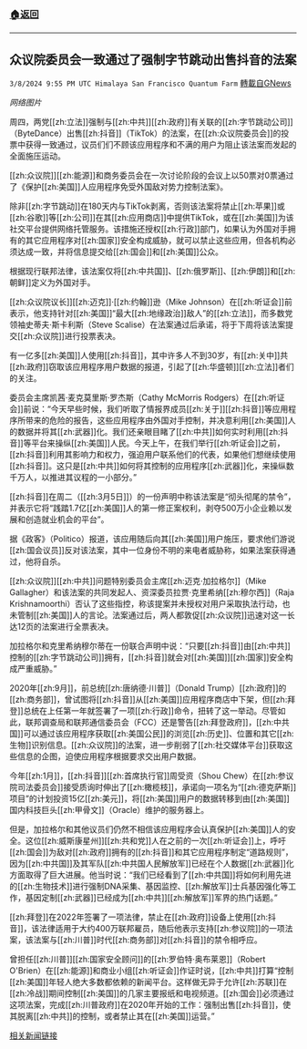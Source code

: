 ###  [:house:返回](README.md)
---


## 众议院委员会一致通过了强制字节跳动出售抖音的法案
`3/8/2024 9:55 PM UTC Himalaya San Francisco Quantum Farm` [轉載自GNews](https://gnews.org/articles/2378339)

*网络图片*

周四，两党[[zh:立法]]强制与[[zh:中共]][[zh:政府]]有关联的[[zh:字节跳动公司]]（ByteDance）出售[[zh:抖音]]（TikTok）的法案，在[[zh:众议院委员会]]的投票中获得一致通过，议员们们不顾该应用程序和不满的用户为阻止该法案而发起的全面施压运动。

[[zh:众议院]][[zh:能源]]和商务委员会在一次讨论阶段的会议上以50票对0票通过了《保护[[zh:美国]]人应用程序免受外国敌对势力控制法案》。

除非[[zh:字节跳动]]在180天内与TikTok剥离，否则该法案将禁止[[zh:苹果]]或[[zh:谷歌]]等[[zh:公司]]在其[[zh:应用商店]]中提供TikTok，或在[[zh:美国]]为该社交平台提供网络托管服务。该措施还授权[[zh:行政]]部门，如果认为外国对手拥有的其它应用程序对[[zh:国家]]安全构成威胁，就可以禁止这些应用，但各机构必须达成一致，并将信息提交给[[zh:国会]]和[[zh:美国]]公众。

根据现行联邦法律，该法案仅将[[zh:中共国]]、[[zh:俄罗斯]]、[[zh:伊朗]]和[[zh:朝鲜]]定义为外国对手。

[[zh:众议院议长]][[zh:迈克]]·[[zh:约翰]]逊（Mike Johnson）在[[zh:听证会]]前表示，他支持针对[[zh:美国]]“最大[[zh:地缘政治]]敌人”的[[zh:立法]]，而多数党领袖史蒂夫·斯卡利斯（Steve Scalise）在法案通过后承诺，将于下周将该法案提交[[zh:众议院]]进行投票表决。

有一亿多[[zh:美国]]人使用[[zh:抖音]]，其中许多人不到30岁，有[[zh:关中]]共[[zh:政府]]窃取该应用程序用户数据的报道，引起了[[zh:华盛顿]][[zh:立法]]者们的关注。

委员会主席凯茜·麦克莫里斯·罗杰斯（Cathy McMorris Rodgers）在[[zh:听证会]]前说：“今天早些时候，我们听取了情报界成员[[zh:关于]][[zh:抖音]]等应用程序所带来的危险的报告，这些应用程序由外国对手控制，并决意利用[[zh:美国]]人的数据并将其[[zh:武器]]化。我们还亲眼目睹了[[zh:中共]]如何实时利用[[zh:抖音]]等平台来操纵[[zh:美国]]人民。今天上午，在我们举行[[zh:听证会]]之前，[[zh:抖音]]利用其影响力和权力，强迫用户联系他们的代表，如果他们想继续使用[[zh:抖音]]。这只是[[zh:中共]]如何将其控制的应用程序[[zh:武器]]化，来操纵数千万人，以推进其议程的一小部分。”

[[zh:抖音]]在周二（[[zh:3月5日]]）的一份声明中称该法案是“彻头彻尾的禁令”，并表示它将“践踏1.7亿[[zh:美国]]人的第一修正案权利，剥夺500万小企业赖以发展和创造就业机会的平台”。

据《政客》（Politico）报道，该应用随后向其[[zh:美国]]用户施压，要求他们游说[[zh:国会议员]]反对该法案，其中一位身份不明的来电者威胁称，如果法案获得通过，他将自杀。

[[zh:众议院]][[zh:中共]]问题特别委员会主席[[zh:迈克·加拉格尔]]（Mike Gallagher）和该法案的共同发起人、资深委员拉贾·克里希纳[[zh:穆尔西]]（Raja Krishnamoorthi）否认了这些指控，称该提案并未授权对用户采取执法行动，也未管制[[zh:美国]]人的言论。法案通过后，两人都敦促[[zh:众议院]]迅速对这一长达12页的法案进行全票表决。

加拉格尔和克里希纳穆尔蒂在一份联合声明中说：“只要[[zh:抖音]]由[[zh:中共]]控制的[[zh:字节跳动公司]]拥有，[[zh:抖音]]就会对[[zh:美国]][[zh:国家]]安全构成严重威胁。”

2020年[[zh:9月]]，前总统[[zh:唐纳德·川普]]（Donald Trump）[[zh:政府]]的[[zh:商务部]]，曾试图将[[zh:抖音]]从[[zh:美国]]应用程序商店中下架，但[[zh:拜登]]总统在上任第一年就签署了一项[[zh:行政]]命令，扭转了这一举动。尽管如此，联邦调查局和联邦通信委员会（FCC）还是警告[[zh:拜登政府]]，[[zh:中共国]]可以通过该应用程序获取[[zh:美国公民]]的浏览[[zh:历史]]、位置和其它[[zh:生物]]识别信息。[[zh:众议院]]的法案，进一步削弱了[[zh:社交媒体平台]]获取这些信息的企图，迫使应用程序根据要求交出用户数据。

今年[[zh:1月]]，[[zh:抖音]][[zh:首席执行官]]周受资（Shou Chew）在[[zh:参议院司法委员会]]接受质询时伸出了[[zh:橄榄枝]]，承诺向一项名为“[[zh:德克萨斯]]项目”的计划投资15亿[[zh:美元]]，将[[zh:美国]]用户的数据转移到由[[zh:美国]]国内科技巨头[[zh:甲骨文]]（Oracle）维护的服务器上。

但是，加拉格尔和其他议员们仍然不相信该应用程序会认真保护[[zh:美国]]人的安全。这位[[zh:威斯康星州]][[zh:共和党]]人在之前的一次[[zh:听证会]]上，呼吁[[zh:国会]]为敌对[[zh:政府]]拥有的[[zh:抖音]]和其它应用程序制定“道路规则”，因为[[zh:中共国]]及其军队[[zh:中共国人民解放军]]已经在个人数据[[zh:武器]]化方面取得了巨大进展。他当时说：“我们已经看到了[[zh:中共国]]将如何利用先进的[[zh:生物技术]]进行强制DNA采集、基因监控、[[zh:解放军]]士兵基因强化等工作，基因定制[[zh:武器]]已经成为[[zh:中共]][[zh:解放军]]军界的热门话题。”

[[zh:拜登]]在2022年签署了一项法律，禁止在[[zh:政府]]设备上使用[[zh:抖音]]，该法律适用于大约400万联邦雇员，随后他表示支持[[zh:参议院]]的一项法案，该法案与[[zh:川普]]时代[[zh:商务部]]对[[zh:抖音]]的禁令相呼应。

曾担任[[zh:川普]][[zh:国家安全顾问]]的[[zh:罗伯特·奥布莱恩]]（Robert O'Brien）在[[zh:能源]]和商业小组[[zh:听证会]]作证时说，[[zh:中共]]打算“控制[[zh:美国]]年轻人绝大多数都依赖的新闻平台。这样做无异于允许[[zh:苏联]]在[[zh:冷战]]期间控制[[zh:美国]]的几家主要报纸和电视频道。[[zh:国会]]必须通过这项法案，完成[[zh:川普政府]]在2020年开始的工作：强制出售[[zh:抖音]]，使其脱离[[zh:中共]]的控制，或者禁止其在[[zh:美国]]运营。”

[相关新闻链接](https://nypost.com/2024/03/07/us-news/bill-that-would-force-bytedance-to-sell-tiktok-clears-house-panel-unanimously/)
